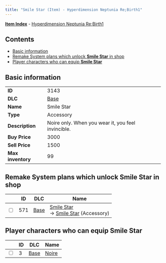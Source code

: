```yaml
---
title: "Smile Star (Item) - Hyperdimension Neptunia Re;Birth1"
---
```


[**Item Index**](/neptunia/rb1/item/index.html) - [Hyperdimension Neptunia Re;Birth1](/neptunia/rb1)

## Contents

- [Basic information](#basic-information)
- [Remake System plans which unlock **Smile Star** in shop](#remake-system-plans-which-unlock-smile-star-in-shop)
- [Player characters who can equip **Smile Star**](#player-characters-who-can-equip-smile-star)

## Basic information

|   |   |
| -- | -- |
| **ID** | 3143 |
| **DLC** | [Base](/neptunia/rb1/dlc/1-base.html) |
| **Name** | Smile Star |
| **Type** | Accessory |
| **Description** | Noire only. When you wear it, you feel invincible. |
| **Buy Price** | 3000 |
| **Sell Price** | 1500 |
| **Max inventory** | 99 |


## Remake System plans which unlock **Smile Star** in shop

|    | ID | DLC | Name |
| -- | -- | --- | ---- |
| <input type="checkbox" id="rb1-remake-1-571" class="trackbox" /> | 571 | [Base](/neptunia/rb1/dlc/1-base.html) | [Smile Star](/neptunia/rb1/remake/1-571-smile-star.html)<br /> → [Smile Star](/neptunia/rb1/item/1-3143-smile-star.html) (Accessory) |


## Player characters who can equip **Smile Star**

|    | ID | DLC | Name |
| -- | -- | --- | ---- |
| <input type="checkbox" id="rb1-player-1-3" class="trackbox" /> | 3 | [Base](/neptunia/rb1/dlc/1-base.html) | [Noire](/neptunia/rb1/player/1-3-noire.html) |
